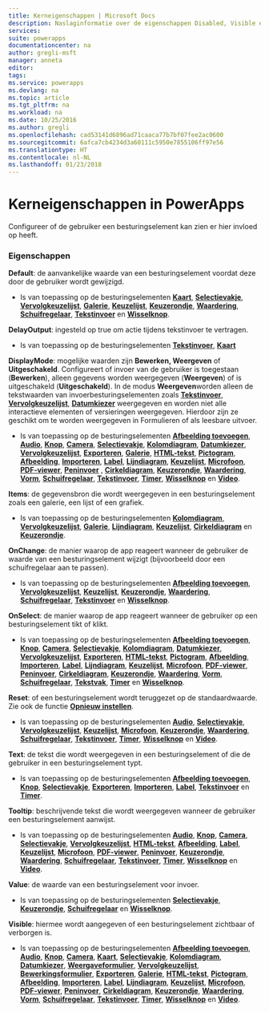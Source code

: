 ```yaml
---
title: Kerneigenschappen | Microsoft Docs
description: Naslaginformatie over de eigenschappen Disabled, Visible en ReadOnly
services: 
suite: powerapps
documentationcenter: na
author: gregli-msft
manager: anneta
editor: 
tags: 
ms.service: powerapps
ms.devlang: na
ms.topic: article
ms.tgt_pltfrm: na
ms.workload: na
ms.date: 10/25/2016
ms.author: gregli
ms.openlocfilehash: cad53141d6896ad71caaca77b7bf07fee2ac0600
ms.sourcegitcommit: 6afca7cb4234d3a60111c5950e7855106ff97e56
ms.translationtype: HT
ms.contentlocale: nl-NL
ms.lasthandoff: 01/23/2018
---
```

# <a name="core-properties-in-powerapps"></a>Kerneigenschappen in PowerApps
Configureer of de gebruiker een besturingselement kan zien er hier invloed op heeft.

### <a name="properties"></a>Eigenschappen
**Default**: de aanvankelijke waarde van een besturingselement voordat deze door de gebruiker wordt gewijzigd.

* Is van toepassing op de besturingselementen **[Kaart](control-card.md)**, **[Selectievakje](control-check-box.md)**, **[Vervolgkeuzelijst](control-drop-down.md)**, **[Galerie](control-gallery.md)**, **[Keuzelijst](control-list-box.md)**, **[Keuzerondje](control-radio.md)**, **[Waardering](control-rating.md)**, **[Schuifregelaar](control-slider.md)**, **[Tekstinvoer](control-text-input.md)** en **[Wisselknop](control-toggle.md)**.

**DelayOutput**: ingesteld op true om actie tijdens tekstinvoer te vertragen.

* Is van toepassing op de besturingselementen **[Tekstinvoer](control-text-input.md)**, **[Kaart](control-card.md)**

**DisplayMode**: mogelijke waarden zijn **Bewerken, Weergeven** of **Uitgeschakeld**. Configureert of invoer van de gebruiker is toegestaan (**Bewerken**), alleen gegevens worden weergegeven (**Weergeven**) of is uitgeschakeld (**Uitgeschakeld**).  In de modus **Weergeven**worden alleen de tekstwaarden van invoerbesturingselementen zoals **[Tekstinvoer](control-text-input.md)**, **[Vervolgkeuzelijst](control-drop-down.md)**, **[Datumkiezer](control-date-picker.md)** weergegeven en worden niet alle interactieve elementen of versieringen weergegeven.  Hierdoor zijn ze geschikt om te worden weergegeven in Formulieren of als leesbare uitvoer.

* Is van toepassing op de besturingselementen **[Afbeelding toevoegen](control-add-picture.md)**, **[Audio](control-audio-video.md)**, **[Knop](control-button.md)**, **[Camera](control-camera.md)**, **[Selectievakje](control-check-box.md)**, **[Kolomdiagram](control-column-line-chart.md)**, **[Datumkiezer](control-date-picker.md)**, **[Vervolgkeuzelijst](control-drop-down.md)**, **[Exporteren](control-export-import.md)**, **[Galerie](control-gallery.md)**, **[HTML-tekst](control-html-text.md)**, **[Pictogram](control-shapes-icons.md)**, **[Afbeelding](control-image.md)**, **[Importeren](control-export-import.md)**, **[Label](control-text-box.md)**, **[Lijndiagram](control-column-line-chart.md)**, **[Keuzelijst](control-list-box.md)**, **[Microfoon](control-microphone.md)**, **[PDF-viewer](control-pdf-viewer.md)**, **[Peninvoer](control-pen-input.md)** , **[Cirkeldiagram](control-pie-chart.md)**, **[Keuzerondje](control-radio.md)**, **[Waardering](control-rating.md)**, **[Vorm](control-shapes-icons.md)**, **[Schuifregelaar](control-slider.md)**, **[Tekstinvoer](control-text-input.md)**, **[Timer](control-timer.md)**, **[Wisselknop](control-toggle.md)** en **[Video](control-audio-video.md)**.

**Items**: de gegevensbron die wordt weergegeven in een besturingselement zoals een galerie, een lijst of een grafiek.

* Is van toepassing op de besturingselementen **[Kolomdiagram](control-column-line-chart.md)**, **[Vervolgkeuzelijst](control-drop-down.md)**, **[Galerie](control-gallery.md)**, **[Lijndiagram](control-column-line-chart.md)**, **[Keuzelijst](control-list-box.md)**, **[Cirkeldiagram](control-pie-chart.md)** en **[Keuzerondje](control-radio.md)**.

**OnChange**: de manier waarop de app reageert wanneer de gebruiker de waarde van een besturingselement wijzigt (bijvoorbeeld door een schuifregelaar aan te passen).

* Is van toepassing op de besturingselementen **[Afbeelding toevoegen](control-add-picture.md)**, **[Vervolgkeuzelijst](control-drop-down.md)**, **[Keuzelijst](control-list-box.md)**, **[Keuzerondje](control-radio.md)**, **[Waardering](control-rating.md)**, **[Schuifregelaar](control-slider.md)**, **[Tekstinvoer](control-text-input.md)** en **[Wisselknop](control-toggle.md)**.

**OnSelect**: de manier waarop de app reageert wanneer de gebruiker op een besturingselement tikt of klikt.

* Is van toepassing op de besturingselementen **[Afbeelding toevoegen](control-add-picture.md)**, **[Knop](control-button.md)**, **[Camera](control-camera.md)**, **[Selectievakje](control-check-box.md)**, **[Kolomdiagram](control-column-line-chart.md)**, **[Datumkiezer](control-date-picker.md)**, **[Vervolgkeuzelijst](control-drop-down.md)**, **[Exporteren](control-export-import.md)**, **[HTML-tekst](control-html-text.md)**, **[Pictogram](control-shapes-icons.md)**, **[Afbeelding](control-image.md)**, **[Importeren](control-export-import.md)**, **[Label](control-text-box.md)**, **[Lijndiagram](control-column-line-chart.md)**, **[Keuzelijst](control-list-box.md)**, **[Microfoon](control-microphone.md)**, **[PDF-viewer](control-pdf-viewer.md)**, **[Peninvoer](control-pen-input.md)**, **[Cirkeldiagram](control-pie-chart.md)**, **[Keuzerondje](control-radio.md)**, **[Waardering](control-rating.md)**, **[Vorm](control-shapes-icons.md)**, **[Schuifregelaar](control-slider.md)**, **[Tekstvak](control-text-input.md)**, **[Timer](control-timer.md)** en **[Wisselknop](control-toggle.md)**.

**Reset**: of een besturingselement wordt teruggezet op de standaardwaarde.  Zie ook de functie **[Opnieuw instellen](../functions/function-reset.md)**.

* Is van toepassing op de besturingselementen **[Audio](control-audio-video.md)**, **[Selectievakje](control-check-box.md)**, **[Vervolgkeuzelijst](control-drop-down.md)**, **[Keuzelijst](control-list-box.md)**, **[Microfoon](control-microphone.md)**, **[Keuzerondje](control-radio.md)**, **[Waardering](control-rating.md)**, **[Schuifregelaar](control-slider.md)**, **[Tekstinvoer](control-text-input.md)**, **[Timer](control-timer.md)**, **[Wisselknop](control-toggle.md)** en **[Video](control-audio-video.md)**.

**Text**: de tekst die wordt weergegeven in een besturingselement of die de gebruiker in een besturingselement typt.

* Is van toepassing op de besturingselementen **[Afbeelding toevoegen](control-add-picture.md)**, **[Knop](control-button.md)**, **[Selectievakje](control-check-box.md)**, **[Exporteren](control-export-import.md)**, **[Importeren](control-export-import.md)**, **[Label](control-text-box.md)**, **[Tekstinvoer](control-text-input.md)** en **[Timer](control-timer.md)**.

**Tooltip**: beschrijvende tekst die wordt weergegeven wanneer de gebruiker een besturingselement aanwijst.

* Is van toepassing op de besturingselementen **[Audio](control-audio-video.md)**, **[Knop](control-button.md)**, **[Camera](control-camera.md)**, **[Selectievakje](control-check-box.md)**, **[Vervolgkeuzelijst](control-drop-down.md)**, **[HTML-tekst](control-html-text.md)**, **[Afbeelding](control-image.md)**, **[Label](control-text-box.md)**, **[Keuzelijst](control-list-box.md)**, **[Microfoon](control-microphone.md)**, **[PDF-viewer](control-pdf-viewer.md)**, **[Peninvoer](control-pen-input.md)**, **[Keuzerondje](control-radio.md)**, **[Waardering](control-rating.md)**, **[Schuifregelaar](control-slider.md)**, **[Tekstinvoer](control-text-input.md)**, **[Timer](control-timer.md)**, **[Wisselknop](control-toggle.md)** en **[Video](control-audio-video.md)**.

**Value**: de waarde van een besturingselement voor invoer.

* Is van toepassing op de besturingselementen **[Selectievakje](control-check-box.md)**, **[Keuzerondje](control-radio.md)**, **[Schuifregelaar](control-slider.md)** en **[Wisselknop](control-toggle.md)**.

**Visible**: hiermee wordt aangegeven of een besturingselement zichtbaar of verborgen is.

* Is van toepassing op de besturingselementen **[Afbeelding toevoegen](control-add-picture.md)**, **[Audio](control-audio-video.md)**, **[Knop](control-button.md)**, **[Camera](control-camera.md)**, **[Kaart](control-card.md)**, **[Selectievakje](control-check-box.md)**, **[Kolomdiagram](control-column-line-chart.md)**, **[Datumkiezer](control-date-picker.md)**, **[Weergaveformulier](control-form-detail.md)**, **[Vervolgkeuzelijst](control-drop-down.md)**, **[Bewerkingsformulier](control-form-detail.md)**, **[Exporteren](control-export-import.md)**, **[Galerie](control-gallery.md)**, **[HTML-tekst](control-html-text.md)**, **[Pictogram](control-shapes-icons.md)**, **[Afbeelding](control-image.md)**, **[Importeren](control-export-import.md)**, **[Label](control-text-box.md)**, **[Lijndiagram](control-column-line-chart.md)**, **[Keuzelijst](control-list-box.md)**, **[Microfoon](control-microphone.md)**, **[PDF-viewer](control-pdf-viewer.md)**, **[Peninvoer](control-pen-input.md)**, **[Cirkeldiagram](control-pie-chart.md)**, **[Keuzerondje](control-radio.md)**, **[Waardering](control-rating.md)**, **[Vorm](control-shapes-icons.md)**, **[Schuifregelaar](control-slider.md)**, **[Tekstinvoer](control-text-input.md)**, **[Timer](control-timer.md)**, **[Wisselknop](control-toggle.md)** en **[Video](control-audio-video.md)**.

